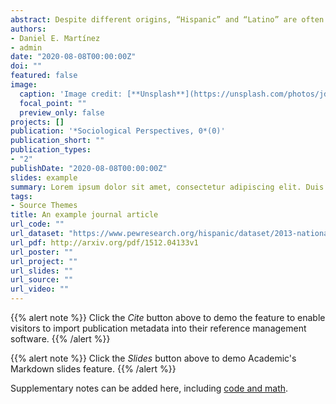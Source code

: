 ```yaml
---
abstract: Despite different origins, “Hispanic” and “Latino” are often used interchangeably to describe people with Latin American ancestry in the United States. Nevertheless, research consistently finds around half of US Latinos/Hispanics prefer one term over the other. What factors explain these differences and account for no preference at all? Drawing on the 2013 National Survey of Latinos, we find college graduates, non-Mexicans, and first- and second-generation immigrants, and respondents in the western United States have higher relative odds of preferring “Latino” over “Hispanic.” Those who identify racially as “Hispanic/Latino” also opt for “Latino,” suggesting it is associated with racialization in the US context. Conversely, gender, citizenship status, language use, and political affiliation do not explain specific panethnic label preference.. We employ several theoretical approaches to provide insight on these findings, including (neo)colonization and internal colonialism, assimilation and racialization, and consciousness-raising. 
authors:
- Daniel E. Martínez
- admin
date: "2020-08-08T00:00:00Z"
doi: ""
featured: false
image:
  caption: 'Image credit: [**Unsplash**](https://unsplash.com/photos/jdD8gXaTZsc)'
  focal_point: ""
  preview_only: false
projects: []
publication: '*Sociological Perspectives, 0*(0)'
publication_short: ""
publication_types:
- "2"
publishDate: "2020-08-08T00:00:00Z"
slides: example
summary: Lorem ipsum dolor sit amet, consectetur adipiscing elit. Duis posuere tellus ac convallis placerat. Proin tincidunt magna sed ex sollicitudin condimentum.
tags:
- Source Themes
title: An example journal article
url_code: ""
url_dataset: "https://www.pewresearch.org/hispanic/dataset/2013-national-survey-of-latinos/"
url_pdf: http://arxiv.org/pdf/1512.04133v1
url_poster: ""
url_project: ""
url_slides: ""
url_source: ""
url_video: ""
---
```


{{% alert note %}}
Click the *Cite* button above to demo the feature to enable visitors to import publication metadata into their reference management software.
{{% /alert %}}

{{% alert note %}}
Click the *Slides* button above to demo Academic's Markdown slides feature.
{{% /alert %}}

Supplementary notes can be added here, including [code and math](https://sourcethemes.com/academic/docs/writing-markdown-latex/).
